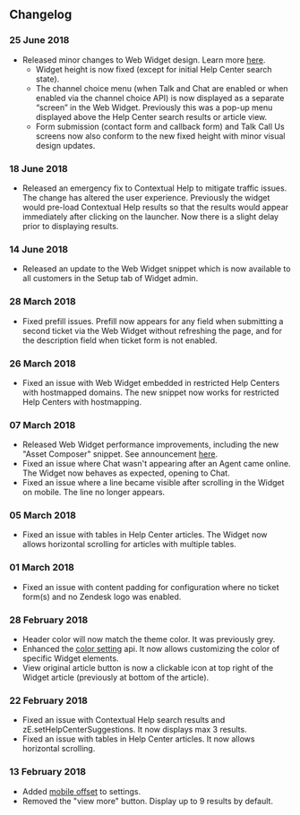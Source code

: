 ## Changelog
### 25 June 2018
- Released minor changes to Web Widget design. Learn more [here](https://support.zendesk.com/hc/en-us/articles/360001558868-Update-to-Web-Widget-interface-and-experience).
  - Widget height is now fixed (except for initial Help Center search state). 
  - The channel choice menu (when Talk and Chat are enabled or when enabled via the channel choice API) is now displayed as a separate “screen” in the Web Widget. Previously this was a pop-up menu displayed above the Help Center search results or article view.
  - Form submission (contact form and callback form) and Talk Call Us screens now also conform to the new fixed height with minor visual design updates.

### 18 June 2018
- Released an emergency fix to Contextual Help to mitigate traffic issues. The change has altered the user experience. Previously the widget would pre-load Contextual Help results so that the results would appear immediately after clicking on the launcher. Now there is a slight delay prior to displaying results. 

### 14 June 2018
- Released an update to the Web Widget snippet which is now available to all customers in the Setup tab of Widget admin.

### 28 March 2018
- Fixed prefill issues. Prefill now appears for any field when submitting a second ticket via the Web Widget without refreshing the page, and for the description field when ticket form is not enabled.

### 26 March 2018
- Fixed an issue with Web Widget embedded in restricted Help Centers with hostmapped domains. The new snippet now works for restricted Help Centers with hostmapping.

### 07 March 2018
- Released Web Widget performance improvements, including the new "Asset Composer" snippet. See announcement [here](https://support.zendesk.com/hc/en-us/articles/360000620507).
- Fixed an issue where Chat wasn't appearing after an Agent came online. The Widget now behaves as expected, opening to Chat.
- Fixed an issue where a line became visible after scrolling in the Widget on mobile. The line no longer appears.

### 05 March 2018
- Fixed an issue with tables in Help Center articles. The Widget now allows horizontal scrolling for articles with multiple tables. 

### 01 March 2018
- Fixed an issue with content padding for configuration where no ticket form(s) and no Zendesk logo was enabled.

### 28 February 2018
- Header color will now match the theme color. It was previously grey.
- Enhanced the [color setting](/embeddables/docs/widget/zesettings#color) api. It now allows customizing the color of specific Widget elements.
- View original article button is now a clickable icon at top right of the Widget article (previously at bottom of the article).

### 22 February 2018
- Fixed an issue with Contextual Help search results and zE.setHelpCenterSuggestions. It now displays max 3 results.
- Fixed an issue with tables in Help Center articles. It now allows horizontal scrolling.

### 13 February 2018
- Added [mobile offset](/embeddables/docs/widget/zesettings#offset) to settings.
- Removed the "view more" button. Display up to 9 results by default.
